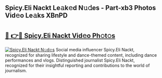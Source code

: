 ## Spicy.Eli Nackt Le𝚊k𝚎d N𝚞𝚍es - Part-xb3 Photos Vid𝚎o Le𝚊ks XBnPD

# <h2><a href="http://fb1dqfh.evod.top/?m=Spicy.Eli+Nackt">🔗 👉🔴 Spicy.Eli Nackt Vid𝚎o Ph𝚘t𝚘s</a></h2>

[![Spicy.Eli Nackt N𝚞d𝚎s](https://i.imgur.com/8V9OHl7.gif)](http://fb1dqfh.evod.top/?m=Spicy.Eli+Nackt)
Social media influencer Spicy.Eli Nackt, recognized for sharing lifestyle and dance-themed content, including dance performances and vlogs. Distinguished journalist Spicy.Eli Nackt, recognized for their insightful reporting and contributions to the world of journalism. 
